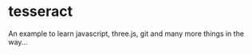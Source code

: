 tesseract
=========

An example to learn javascript, three.js, git and many more things in the way...
